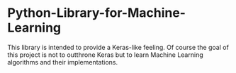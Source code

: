 # Python-Library-for-Machine-Learning

This library is intended to provide a Keras-like feeling. Of course the goal of this project is not to outthrone Keras but to learn Machine Learning algorithms and their implementations.
